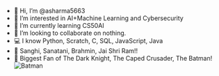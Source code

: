 - 👋 Hi, I’m @asharma5663
- 👀 I’m interested in AI+Machine Learning and Cybersecurity
- 🌱 I’m currently learning CS50AI
- 💞️ I’m looking to collaborate on nothing.
- 💻 I know Python, Scratch, C, SQL, JavaScript, Java
- 🧡 Sanghi, Sanatani, Brahmin, Jai Shri Ram!!
- 💙 Biggest Fan of The Dark Knight, The Caped Crusader, The Batman!
![Batman](https://media0.giphy.com/media/6heqPsKie867Q7ob7w/giphy.gif?cid=ecf05e47iqwgmvzx9pi62z49p8pb8ugzjghkj3pr52k4l0ep&rid=giphy.gif)
